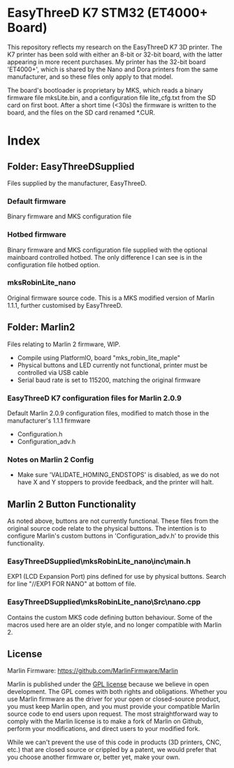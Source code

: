 # EasyThreeD K7 STM32 (ET4000+ Board)
This repository reflects my research on the EasyThreeD K7 3D printer.
The K7 printer has been sold with either an 8-bit or 32-bit board, with the latter appearing in more recent purchases. My printer has the 32-bit board 'ET4000+', which is shared by the Nano and Dora printers from the same manufacturer, and so these files only apply to that model.

The board's bootloader is proprietary by MKS, which reads a binary firmware file mksLite.bin, and a configuration file lite_cfg.txt from the SD card on first boot. After a short time (<30s) the firmware is written to the board, and the files on the SD card renamed *.CUR.

# Index

## Folder: EasyThreeDSupplied
Files supplied by the manufacturer, EasyThreeD.
### Default firmware
Binary firmware and MKS configuration file
### Hotbed firmware
Binary firmware and MKS configuration file supplied with the optional mainboard controlled hotbed. The only difference I can see is in the configuration file hotbed option.
### mksRobinLite_nano
Original firmware source code. This is a MKS modified version of Marlin 1.1.1, further customised by EasyThreeD.

## Folder: Marlin2
Files relating to Marlin 2 firmware, WIP.
- Compile using PlatformIO, board "mks_robin_lite_maple"
- Physical buttons and LED currently not functional, printer must be controlled via USB cable
- Serial baud rate is set to 115200, matching the original firmware
### EasyThreeD K7 configuration files for Marlin 2.0.9
Default Marlin 2.0.9 configuration files, modified to match those in the manufacturer's 1.1.1 firmware
- Configuration.h
- Configuration_adv.h

### Notes on Marlin 2 Config
- Make sure 'VALIDATE_HOMING_ENDSTOPS' is disabled, as we do not have X and Y stoppers to provide feedback, and the printer will halt.

## Marlin 2 Button Functionality
As noted above, buttons are not currently functional. These files from the original source code relate to the physical buttons. The intention is to configure Marlin's custom buttons in 'Configuration_adv.h' to provide this functionality.

### EasyThreeDSupplied\mksRobinLite_nano\inc\main.h
EXP1 (LCD Expansion Port) pins defined for use by physical buttons. Search for line "//EXP1 FOR NANO" at bottom of file.

### EasyThreeDSupplied\mksRobinLite_nano\Src\nano.cpp
Contains the custom MKS code defining button behaviour. Some of the macros used here are an older style, and no longer compatible with Marlin 2.



## License
Marlin Firmware: https://github.com/MarlinFirmware/Marlin

Marlin is published under the [GPL license](https://github.com/COPYING.md) because we believe in open development. The GPL comes with both rights and obligations. Whether you use Marlin firmware as the driver for your open or closed-source product, you must keep Marlin open, and you must provide your compatible Marlin source code to end users upon request. The most straightforward way to comply with the Marlin license is to make a fork of Marlin on Github, perform your modifications, and direct users to your modified fork.

While we can't prevent the use of this code in products (3D printers, CNC, etc.) that are closed source or crippled by a patent, we would prefer that you choose another firmware or, better yet, make your own.
